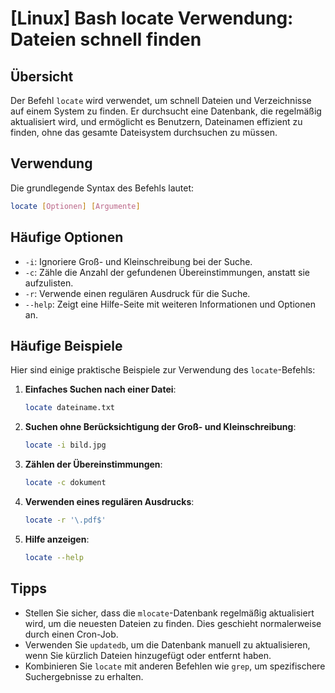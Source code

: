 # [Linux] Bash locate Verwendung: Dateien schnell finden

## Übersicht
Der Befehl `locate` wird verwendet, um schnell Dateien und Verzeichnisse auf einem System zu finden. Er durchsucht eine Datenbank, die regelmäßig aktualisiert wird, und ermöglicht es Benutzern, Dateinamen effizient zu finden, ohne das gesamte Dateisystem durchsuchen zu müssen.

## Verwendung
Die grundlegende Syntax des Befehls lautet:

```bash
locate [Optionen] [Argumente]
```

## Häufige Optionen
- `-i`: Ignoriere Groß- und Kleinschreibung bei der Suche.
- `-c`: Zähle die Anzahl der gefundenen Übereinstimmungen, anstatt sie aufzulisten.
- `-r`: Verwende einen regulären Ausdruck für die Suche.
- `--help`: Zeigt eine Hilfe-Seite mit weiteren Informationen und Optionen an.

## Häufige Beispiele
Hier sind einige praktische Beispiele zur Verwendung des `locate`-Befehls:

1. **Einfaches Suchen nach einer Datei**:
   ```bash
   locate dateiname.txt
   ```

2. **Suchen ohne Berücksichtigung der Groß- und Kleinschreibung**:
   ```bash
   locate -i bild.jpg
   ```

3. **Zählen der Übereinstimmungen**:
   ```bash
   locate -c dokument
   ```

4. **Verwenden eines regulären Ausdrucks**:
   ```bash
   locate -r '\.pdf$'
   ```

5. **Hilfe anzeigen**:
   ```bash
   locate --help
   ```

## Tipps
- Stellen Sie sicher, dass die `mlocate`-Datenbank regelmäßig aktualisiert wird, um die neuesten Dateien zu finden. Dies geschieht normalerweise durch einen Cron-Job.
- Verwenden Sie `updatedb`, um die Datenbank manuell zu aktualisieren, wenn Sie kürzlich Dateien hinzugefügt oder entfernt haben.
- Kombinieren Sie `locate` mit anderen Befehlen wie `grep`, um spezifischere Suchergebnisse zu erhalten.